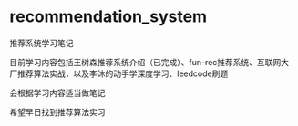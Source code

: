 # recommendation_system
推荐系统学习笔记

目前学习内容包括王树森推荐系统介绍（已完成）、fun-rec推荐系统、互联网大厂推荐算法实战，以及李沐的动手学深度学习、leedcode刷题

会根据学习内容适当做笔记

希望早日找到推荐算法实习
